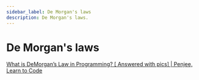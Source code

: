 ```yaml
---
sidebar_label: De Morgan's laws
description: De Morgan's laws.
---
```


# De Morgan's laws

[What is DeMorgan’s Law in Programming? [ Answered with pics] | Penjee, Learn to Code](https://blog.penjee.com/what-is-demorgans-law-in-programming-answered-with-pics/)